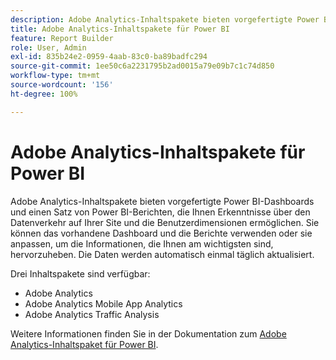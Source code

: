 ```yaml
---
description: Adobe Analytics-Inhaltspakete bieten vorgefertigte Power BI-Dashboards und einen Satz von Power BI-Berichten, die Ihnen Erkenntnisse über den Datenverkehr auf Ihrer Site und die Benutzerdimensionen ermöglichen. Sie können das vorhandene Dashboard und die Berichte verwenden oder sie anpassen, um die Informationen, die Ihnen am wichtigsten sind, hervorzuheben. Die Daten werden automatisch einmal täglich aktualisiert.
title: Adobe Analytics-Inhaltspakete für Power BI
feature: Report Builder
role: User, Admin
exl-id: 835b24e2-0959-4aab-83c0-ba89badfc294
source-git-commit: 1ee50c6a2231795b2ad0015a79e09b7c1c74d850
workflow-type: tm+mt
source-wordcount: '156'
ht-degree: 100%

---
```


# Adobe Analytics-Inhaltspakete für Power BI

Adobe Analytics-Inhaltspakete bieten vorgefertigte Power BI-Dashboards und einen Satz von Power BI-Berichten, die Ihnen Erkenntnisse über den Datenverkehr auf Ihrer Site und die Benutzerdimensionen ermöglichen. Sie können das vorhandene Dashboard und die Berichte verwenden oder sie anpassen, um die Informationen, die Ihnen am wichtigsten sind, hervorzuheben. Die Daten werden automatisch einmal täglich aktualisiert.

Drei Inhaltspakete sind verfügbar:

* Adobe Analytics
* Adobe Analytics Mobile App Analytics
* Adobe Analytics Traffic Analysis

Weitere Informationen finden Sie in der Dokumentation zum [Adobe Analytics-Inhaltspaket für Power BI](https://powerbi.microsoft.com/en-us/documentation/powerbi-content-pack-adobe-analytics/).
